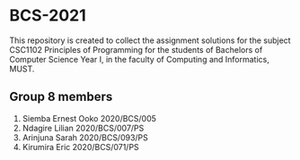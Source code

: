 # BCS-2021
This repository is created to collect the assignment solutions for the subject CSC1102 Principles of Programming for the students of Bachelors of Computer Science Year I, in the faculty of Computing and Informatics, MUST.

## Group 8 members

1. Siemba Ernest Ooko 2020/BCS/005
2. Ndagire Lilian 2020/BCS/007/PS
3. Arinjuna Sarah 2020/BCS/093/PS
4. Kirumira Eric 2020/BCS/071/PS